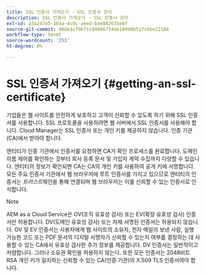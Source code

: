 ```yaml
---
title: SSL 인증서 가져오기 - SSL 인증서 관리
description: SSL 인증서 가져오기 - SSL 인증서 관리
exl-id: a3a247e5-164a-4c9c-aeed-bde882635e6f
source-git-commit: 90de3cf9bf1c949667f4de109d0b517c6be22184
workflow-type: tm+mt
source-wordcount: '253'
ht-degree: 0%

---
```


# SSL 인증서 가져오기 {#getting-an-ssl-certificate}

기업들은 웹 사이트를 안전하게 보호하고 고객이 신뢰할 수 있도록 하기 위해 SSL 인증서를 사용합니다. SSL 프로토콜을 사용하려면 웹 서버에서 SSL 인증서를 사용해야 합니다. Cloud Manager는 SSL 인증서 또는 개인 키를 제공하지 않습니다. 인증 기관(CA)에서 받아야 합니다.

엔티티가 인증 기관에서 인증서를 요청하면 CA가 확인 프로세스를 완료합니다. 도메인 이름 제어를 확인하는 것부터 회사 등록 문서 및 가입자 계약 수집까지 다양할 수 있습니다. 엔티티의 정보가 확인되면 CA는 CA의 개인 키를 사용하여 공개 키에 서명합니다. 모든 주요 인증서 기관에서 웹 브라우저에 루트 인증서를 가지고 있으므로 엔터티의 인증서는 *트러스트*&#x200B;체인을 통해 연결되며 웹 브라우저는 이를 신뢰할 수 있는 인증서로 인식합니다.

>[!NOTE]
>AEM as a Cloud Service은 OV(조직 유효성 검사) 또는 EV(확장 유효성 검사) 인증서만 허용합니다. DV(도메인 유효성 검사) 또는 자체 서명된 인증서는 허용되지 않습니다. OV 및 EV 인증서는 사용자에게 웹 사이트의 소유자, 전자 메일의 보낸 사람, 실행 가능한 코드 또는 PDF 문서의 디지털 서명자가 신뢰할 수 있는지 여부를 결정하는 데 사용할 수 있는 CA에서 유효성 검사한 추가 정보를 제공합니다. DV 인증서는 일반적이고 저렴합니다. 그러나 소유권 확인을 허용하지 않는다.
>또한 모든 인증서는 2048비트 RSA 개인 키가 일치하는 신뢰할 수 있는 CA(인증 기관)의 X.509 TLS 인증서여야 합니다.
